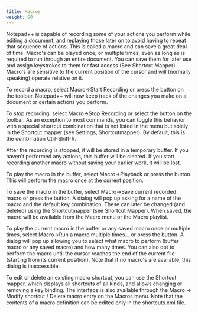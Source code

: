 ```yaml
---
title: Macros
weight: 60
---
```


Notepad++ is capable of recording some of your actions you perform while editing a document, and replaying those later on to avoid having to repeat that sequence of actions. This is called a macro and can save a great deal of time. Macro's can be played once, or multiple times, even as long as is required to run through an entire document. You can save them for later use and assign keystrokes to them for fast access (See Shortcut Mapper). Macro's are sensitive to the current position of the cursor and will (normally speaking) operate relative on it.

To record a macro, select Macro->Start Recording or press the  button on the toolbar. Notepad++ will now keep track of the changes you make on a document or certain actions you perform.

To stop recording, select Macro->Stop Recording or select the  button on the toolbar. As an exception to most commands, you can toggle this behavior with a special shortcut combination that is not listed in the menu but solely in the Shortcut mapper (see Settings, Shortcutmapper). By default, this is the combination Ctrl-Shift-R.

After the recording is stopped, it will be stored in a temporary buffer. If you haven't performed any actions, this buffer will be cleared. If you start recording another macro without saving your earlier work, it will be lost.

To play the macro in the buffer, select Macro->Playback or press the  button. This will perform the macro once at the current position.



To save the macro in the buffer, select Macro->Save current recorded macro or press the  button. A dialog will pop up asking for a name of the macro and the default key combination. These can later be changed (and deleted) using the Shortcutmapper (see Shortcut Mapper). When saved, the macro will be available from the Macro menu or the Macro playlist.



To play the current macro in the buffer or any saved macro once or multiple times, select Macro->Run a macro multiple times... or press the  button. A dialog will pop up allowing you to select what macro to perform (buffer macro or any saved macro) and how many times. You can also opt to perform the macro until the cursor reaches the end of the current file (starting from its current position). Note that if no macro's are available, this dialog is inaccessible.

To edit or delete an existing macro shortcut, you can use the Shortcut mapper, which displays all shortcuts of all kinds, and allows changing or removing a key binding. The interface is also available through the Macro -> Modify shortcut / Delete macro entry on the Macros menu. Note that the contents of a macro definition can be edited only in the shortcuts.xml file.